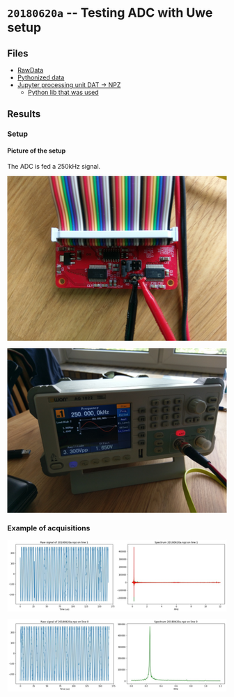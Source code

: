 # `20180620a` -- Testing ADC with Uwe setup

## Files

* [RawData](/include/community/Uwe/20180620a/data/20180620a.DAT)
* [Pythonized data](/include/community/Uwe/20180620a/20180620a.npz)
* [Jupyter processing unit DAT -> NPZ](/include/community/Uwe/20180620a/20180620a-Uwe.ipynb)
  * [Python lib that was used](/include/community/Uwe/20180620a/ustk.py)

## Results

### Setup

#### Picture of the setup

The ADC is fed a 250kHz signal.

![](/include/community/Uwe/20180620a/IMAG0232.jpg)

![](/include/community/Uwe/20180620a/IMAG0233.jpg)

### Example of acquisitions

![](/include/community/Uwe/20180620a/lines/20180620a_line1sample.jpg)

![](/include/community/Uwe/20180620a/lines/20180620a_line0details.jpg)
